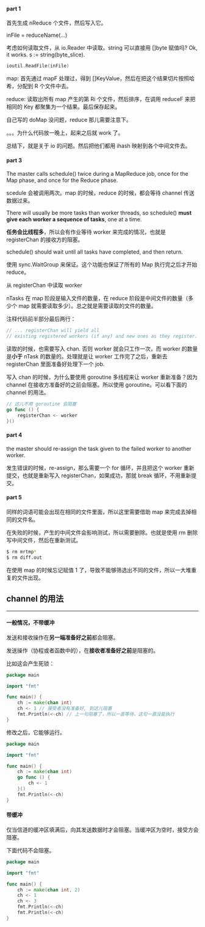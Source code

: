 #### part 1

首先生成 nReduce 个文件，然后写入它。

inFile = reduceName(...)

考虑如何读取文件，从 io.Reader 中读取。string 可以直接用 []byte 赋值吗? Ok, it works. s := string(byte_slice).

```Go
ioutil.ReadFile(inFile)
```

map: 首先通过 mapF 处理过，得到 []KeyValue，然后在把这个结果切片按照哈希，分配到 R 个文件中去。

reduce: 读取出所有 map 产生的第 Ri 个文件，然后排序，在调用 reduceF 来把相同的 Key 都聚集为一个结果。最后保存起来。

自己写的 doMap 没问题，reduce 那儿需要注意下。

。。。为什么代码放一晚上，起来之后就 work 了。

总结下，就是关于 io 的问题。然后把他们都用 ihash 映射到各个中间文件去。

#### part 3

The master calls schedule() twice during a MapReduce job, once for the Map phase, and once for the Reduce phase. 

scedule 会被调用两次。map 的时候，reduce 的时候，都会等待 channel 传送数据过来。

There will usually be more tasks than worker threads, so schedule() **must give each worker a sequence of tasks**, one at a time.

**任务会比线程多**，所以会有作业等待 worker 来完成的情况，也就是 registerChan 的接收方的阻塞。

schedule() should wait until all tasks have completed, and then return.

使用 sync.WaitGroup 来保证。这个功能也保证了所有的 Map 执行完之后才开始 reduce。

从 registerChan 中读取 worker

nTasks 在 map 阶段是输入文件的数量，在 reduce 阶段是中间文件的数量（多少个 map 就需要读取多少）。总之就是需要读取的文件的数量。

注释代码前半部分最后两行：

```Go
// ... registerChan will yield all
// existing registered workers (if any) and new ones as they register.
```

读取的时候，也需要写入 chan. 否则 worker 就会只工作一次，而 worker 的数量是**小于** nTask 的数量的。处理就是让 worker 工作完了之后，重新去 registerChan 里面准备好处理下一个 job.

写入 chan 的时候，为什么要使用 goroutine 多线程来让 worker 重新准备？因为 channel 在接收方准备好的之前会阻塞。所以使用 goroutine。可以看下面的 channel 的用法。


```Go
// 这儿不用 goroutine 会阻塞
go func () {
    registerChan <- worker
}()
```

#### part 4

the master should re-assign the task given to the failed worker to another worker.

发生错误的时候，re-assign，那么需要一个 for 循环，并且把这个 worker 重新提交，也就是重新写入 registerChan，如果成功，那就 break 循环，不用重新提交。

#### part 5

同样的词语可能会出现在相同的文件里面，所以这里需要借助 map 来完成去掉相同的文件名。

在失败的时候，产生的中间文件会影响测试，所以需要删除。也就是使用 rm 删除写中间文件，然后在重新测试。

```bash
$ rm mrtmp*
$ rm diff.out
```

在使用 map 的时候忘记赋值 1 了，导致不能够筛选出不同的文件，所以一大堆重复的文件出现。

## channel 的用法
---

#### 一般情况，不带缓冲

发送和接收操作在**另一端准备好之前**都会阻塞。


发送操作（协程或者函数中的），在**接收者准备好之前**是阻塞的。

比如这会产生死锁：

```Go
package main

import "fmt"

func main() {
	ch := make(chan int)
	ch <- 1 // 接受者没有准备好, 到这儿阻塞
	fmt.Println(<-ch) // 上一句阻塞了，所以一直等待，这句一直没能执行
}
```

修改之后，它能够运行。

```Go
package main

import "fmt"

func main() {
	ch := make(chan int)
	go func () {
		ch <- 1
	}()
	fmt.Println(<-ch)
}
```

#### 带缓冲

仅当信道的缓冲区填满后，向其发送数据时才会阻塞。当缓冲区为空时，接受方会阻塞。

下面代码不会阻塞。

```Go
package main

import "fmt"

func main() {
	ch := make(chan int, 2)
	ch <- 1
	ch <- 3
	fmt.Println(<-ch)
	fmt.Println(<-ch)
}
```